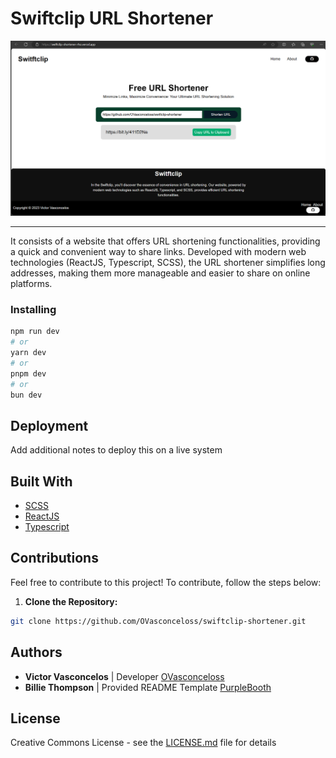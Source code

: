 # Swiftclip URL Shortener

<div align="center">

  <img src="./public/design/IMG_Home.png"/>

</div>
<hr>

It consists of a website that offers URL shortening functionalities, providing a quick and convenient way to share links. Developed with modern web technologies (ReactJS, Typescript, SCSS), the URL shortener simplifies long addresses, making them more manageable and easier to share on online platforms.

### Installing

```bash
npm run dev
# or
yarn dev
# or
pnpm dev
# or
bun dev
```

## Deployment

Add additional notes to deploy this on a live system

## Built With

  - [SCSS](https://sass-lang.com/)
  - [ReactJS](https://react.dev/)
  - [Typescript](https://www.typescriptlang.org/)

## Contributions

Feel free to contribute to this project! To contribute, follow the steps below:

1. **Clone the Repository:**
```bash
git clone https://github.com/OVasconceloss/swiftclip-shortener.git
```

## Authors

  - **Victor Vasconcelos** | Developer
    [OVasconceloss](https://github.com/OVasconceloss)
  - **Billie Thompson** | Provided README Template
    [PurpleBooth](https://github.com/PurpleBooth)

## License

Creative Commons License - see the [LICENSE.md](./LICENSE.md) file for
details